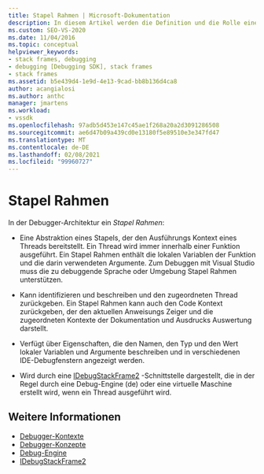 ```yaml
---
title: Stapel Rahmen | Microsoft-Dokumentation
description: In diesem Artikel werden die Definition und die Rolle eines Stapel Rahmens in der Debugger-Architektur in Visual Studio beschrieben.
ms.custom: SEO-VS-2020
ms.date: 11/04/2016
ms.topic: conceptual
helpviewer_keywords:
- stack frames, debugging
- debugging [Debugging SDK], stack frames
- stack frames
ms.assetid: b5e439d4-1e9d-4e13-9cad-bb8b136d4ca8
author: acangialosi
ms.author: anthc
manager: jmartens
ms.workload:
- vssdk
ms.openlocfilehash: 97adb5d453e147c45ae1f268a20a2d3091286508
ms.sourcegitcommit: ae6d47b09a439cd0e13180f5e89510e3e347fd47
ms.translationtype: MT
ms.contentlocale: de-DE
ms.lasthandoff: 02/08/2021
ms.locfileid: "99960727"
---
```

# <a name="stack-frames"></a>Stapel Rahmen
In der Debugger-Architektur ein *Stapel Rahmen*:

- Eine Abstraktion eines Stapels, der den Ausführungs Kontext eines Threads bereitstellt. Ein Thread wird immer innerhalb einer Funktion ausgeführt. Ein Stapel Rahmen enthält die lokalen Variablen der Funktion und die darin verwendeten Argumente. Zum Debuggen mit Visual Studio muss die zu debuggende Sprache oder Umgebung Stapel Rahmen unterstützen.

- Kann identifizieren und beschreiben und den zugeordneten Thread zurückgeben. Ein Stapel Rahmen kann auch den Code Kontext zurückgeben, der den aktuellen Anweisungs Zeiger und die zugeordneten Kontexte der Dokumentation und Ausdrucks Auswertung darstellt.

- Verfügt über Eigenschaften, die den Namen, den Typ und den Wert lokaler Variablen und Argumente beschreiben und in verschiedenen IDE-Debugfenstern angezeigt werden.

- Wird durch eine [IDebugStackFrame2](../../extensibility/debugger/reference/idebugstackframe2.md) -Schnittstelle dargestellt, die in der Regel durch eine Debug-Engine (de) oder eine virtuelle Maschine erstellt wird, wenn ein Thread ausgeführt wird.

## <a name="see-also"></a>Weitere Informationen
- [Debugger-Kontexte](../../extensibility/debugger/debugger-contexts.md)
- [Debugger-Konzepte](../../extensibility/debugger/debugger-concepts.md)
- [Debug-Engine](../../extensibility/debugger/debug-engine.md)
- [IDebugStackFrame2](../../extensibility/debugger/reference/idebugstackframe2.md)
